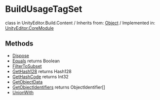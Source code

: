 # BuildUsageTagSet
class in UnityEditor.Build.Content
 / Inherits from: <a href="https://docs.unity3d.com/6000.2/Documentation/ScriptReference/Object.html">Object</a> / Implemented in: <a href="https://docs.unity3d.com/6000.2/Documentation/ScriptReference/UnityEditor.CoreModule.html">UnityEditor.CoreModule</a>

## Methods
- <a href="https://docs.unity3d.com/6000.2/Documentation/ScriptReference/BuildUsageTagSet.Dispose.html">Dispose</a>
- <a href="https://docs.unity3d.com/6000.2/Documentation/ScriptReference/BuildUsageTagSet.Equals.html">Equals</a> returns Boolean
- <a href="https://docs.unity3d.com/6000.2/Documentation/ScriptReference/BuildUsageTagSet.FilterToSubset.html">FilterToSubset</a>
- <a href="https://docs.unity3d.com/6000.2/Documentation/ScriptReference/BuildUsageTagSet.GetHash128.html">GetHash128</a> returns Hash128
- <a href="https://docs.unity3d.com/6000.2/Documentation/ScriptReference/BuildUsageTagSet.GetHashCode.html">GetHashCode</a> returns Int32
- <a href="https://docs.unity3d.com/6000.2/Documentation/ScriptReference/BuildUsageTagSet.GetObjectData.html">GetObjectData</a>
- <a href="https://docs.unity3d.com/6000.2/Documentation/ScriptReference/BuildUsageTagSet.GetObjectIdentifiers.html">GetObjectIdentifiers</a> returns ObjectIdentifier[]
- <a href="https://docs.unity3d.com/6000.2/Documentation/ScriptReference/BuildUsageTagSet.UnionWith.html">UnionWith</a>
